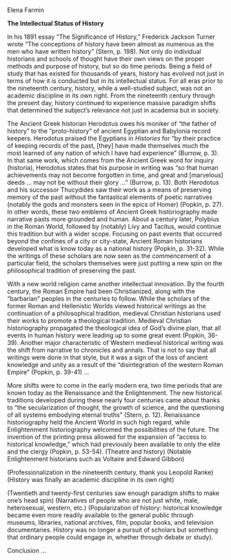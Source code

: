 Elena Farmin

**The Intellectual Status of History**

In his 1891 essay “The Significance of History,” Frederick Jackson Turner wrote “The conceptions of history have been almost as numerous as the men who have written history” (Stern, p. 198). Not only do individual historians and schools of thought have their own views on the proper methods and purpose of history, but so do time periods. Being a field of study that has existed for thousands of years, history has evolved not just in terms of how it is conducted but in its intellectual status. For all eras prior to the nineteenth century, history, while a well-studied subject, was not an academic discipline in its own right. From the nineteenth century through the present day, history continued to experience massive paradigm shifts that determined the subject’s relevance not just in academia but in society. 

The Ancient Greek historian Herodotus owes his moniker of “the father of history” to the “proto-history” of ancient Egyptian and Babylonia record keepers. Herodotus praised the Egyptians in *Histories* for “by their practice of keeping records of the past, [they] have made themselves much the most learned of any nation of which I have had experience” (Burrow, p. 3). In that same work, which comes from the Ancient Greek word for inquiry (historia), Herodotus states that his purpose in writing was “so that human achievements may not become forgotten in time, and great and [marvelous] deeds … may not be without their glory …” (Burrow, p. 13). Both Herodotus and his successor Thucydides saw their work as a means of preserving memory of the past without the fantastical elements of poetic narratives (notably the gods and monsters seen in the epics of Homer) (Popkin, p. 27). In other words, these two emblems of Ancient Greek historiography made narrative pasts more grounded and human. About a century later, Polybius in the Roman World, followed by (notably) Livy and Tacitus, would continue this tradition but with a wider scope. Focusing on past events that occurred beyond the confines of a city or city-state, Ancient Roman historians developed what is know today as a national history (Popkin, p. 31-32). While the writings of these scholars are now seen as the commencement of a particular field, the scholars themselves were just putting a new spin on the philosophical tradition of preserving the past.

With a new world religion came another intellectual innovation. By the fourth century, the Roman Empire had been Christianized, along with the “barbarian” peoples in the centuries to follow. While the scholars of the former Roman and Hellenistic Worlds viewed historical writings as the continuation of a philosophical tradition, medieval Christian historians used their works to promote a theological tradition. Medieval Christian historiography propagated the theological idea of God’s divine plan, that all events in human history were leading up to some great event (Popkin, 36-39). Another major characteristic of Western medieval historical writing was the shift from narrative to chronicles and annals. That is not to say that all writings were done in that style, but it was a sign of the loss of ancient knowledge and unity as a result of the “disintegration of the western Roman Empire” (Popkin, p. 39-41) …

More shifts were to come in the early modern era, two time periods that are known today as the Renaissance and the Enlightenment. The new historical traditions developed during these nearly four centuries came about thanks to “the secularization of thought, the growth of science, and the questioning of all systems embodying eternal truths” (Stern, p. 12). Renaissance historiography held the Ancient World in such high regard, while Enlightenment historiography welcomed the possibilities of the future. The invention of the printing press allowed for the expansion of “access to historical knowledge,” which had previously been available to only the elite and the clergy (Popkin, p. 53-54). (Theatre and history) (Notable Enlightenment historians such as Voltaire and Edward Gibbon)

(Professionalization in the nineteenth century, thank you Leopold Ranke) (History was finally an academic discipline in its own right)

(Twentieth and twenty-first centuries saw enough paradigm shifts to make one’s head spin) (Narratives of people who are not just white, male, heterosexual, western, etc.) (Popularization of history: historical knowledge became even more readily available to the general public through museums, libraries, national archives, film, popular books, and television documentaries. History was no longer a pursuit of scholars but something that ordinary people could engage in, whether through debate or study).

Conclusion …
